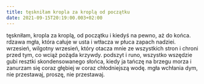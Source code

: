 ```yaml
---
title: tęskniłam kropla za kroplą od początku
date: 2021-09-15T20:19:00.003+02:00
---
```

tęskniłam, kropla za kroplą, od początku i kiedyś na pewno, aż do końca. rdzawa mgła, która całuje w usta i wtłacza w płuca zapach nadziei. wrzesień, wilgotny wrzesień, który otacza mnie ze wszystkich stron i chroni przed tym, co wciąż pożąda krzywdy. podszyt i runo, wszystko wszędzie gubi resztki skondensowanego słońca, kiedy ja tańczę na brzegu morza i zanurzam się coraz głębiej w coraz chłodniejszą wodę. mgła wchłania dym, nie przestawaj, proszę, nie przestawaj.
